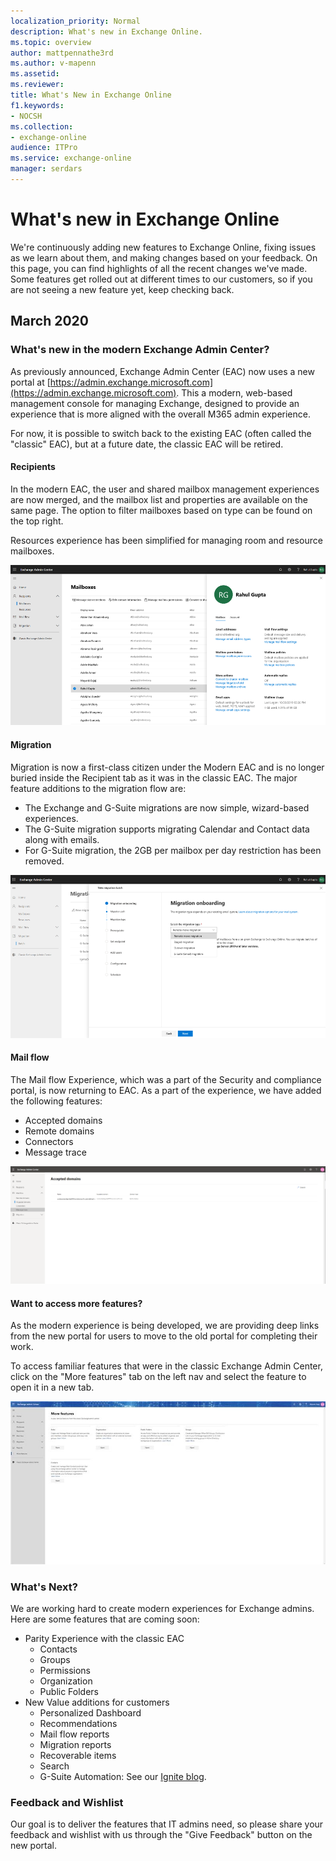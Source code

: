 ```yaml
---
localization_priority: Normal
description: What's new in Exchange Online.
ms.topic: overview
author: mattpennathe3rd
ms.author: v-mapenn
ms.assetid:
ms.reviewer: 
title: What's New in Exchange Online
f1.keywords:
- NOCSH
ms.collection: 
- exchange-online
audience: ITPro
ms.service: exchange-online
manager: serdars
---
```


# What's new in Exchange Online

We're continuously adding new features to Exchange Online, fixing issues as we learn about them, and making changes based on your feedback. On this page, you can find highlights of all the recent changes we've made. Some features get rolled out at different times to our customers, so if you are not seeing a new feature yet, keep checking back.

## March 2020

### What's new in the modern Exchange Admin Center?

As previously announced, Exchange Admin Center (EAC) now uses a new portal at [https://admin.exchange.microsoft.com](https://admin.exchange.microsoft.com). This a modern, web-based management console for managing Exchange, designed to provide an experience that is more aligned with the overall M365 admin experience.

For now, it is possible to switch back to the existing EAC (often called the "classic" EAC), but at a future date, the classic EAC will be retired.

#### Recipients

In the modern EAC, the user and shared mailbox management experiences are now merged, and the mailbox list and properties are available on the same page. The option to filter mailboxes based on type can be found on the top right.

Resources experience has been simplified for managing room and resource mailboxes.

![Screen capture of what's new in recipients](./media/whats-new-2020-03-recipients.png)

#### Migration

Migration is now a first-class citizen under the Modern EAC and is no longer buried inside the Recipient tab as it was in the classic EAC. The major feature additions to the migration flow are:

  - The Exchange and G-Suite migrations are now simple, wizard-based experiences.
  - The G-Suite migration supports migrating Calendar and Contact data along with emails.
  - For G-Suite migration, the 2GB per mailbox per day restriction has been removed.

![Screen capture of what's new in migration](./media/whats-new-2020-03-migration.png)

#### Mail flow  

The Mail flow Experience, which was a part of the Security and compliance portal, is now returning to EAC. As a part of the experience, we have added the following features:

  - Accepted domains
  - Remote domains
  - Connectors
  - Message trace

![Screen capture of what's new in mail flow](./media/whats-new-2020-03-mailflow.png)

#### Want to access more features?

As the modern experience is being developed, we are providing deep links from the new portal for users to move to the old portal for completing their work.

To access familiar features that were in the classic Exchange Admin Center, click on the "More features" tab on the left nav and select the feature to open it in a new tab.

![Screen capture of more features](./media/whats-new-2020-03-morefeatures.png)

### What's Next?

We are working hard to create modern experiences for Exchange admins. Here are some features that are coming soon:

  - Parity Experience with the classic EAC
      - Contacts
      - Groups
      - Permissions
      - Organization
      - Public Folders
  - New Value additions for customers
      - Personalized Dashboard
      - Recommendations
      - Mail flow reports
      - Migration reports
      - Recoverable items
      - Search
      - G-Suite Automation: See our [Ignite blog](https://techcommunity.microsoft.com/t5/exchange-team-blog/exchange-admin-improvements-announced-at-microsoft-ignite-2019/ba-p/982121).

### Feedback and Wishlist

Our goal is to deliver the features that IT admins need, so please share your feedback and wishlist with us through the "Give Feedback" button on the new portal.